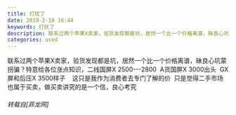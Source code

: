 ```yaml
---
title: 打扰了
date: 2019-2-18 16:44
keywords: 打扰了
description: 联系过两个苹果X卖家，验货发现都是坑，居然一个比一个价格离谱，昧良心坑蒙拐骗？特意给各位涨点知识，二线国屏X 2500---2800  A货国屏X 3000出头  GX屏和后压X 3500样子    这只是我作为消费者去专门了解的价  只是觉得二手市场也属于买卖，做买卖讲究的是一个信，良心考究 
categories: used
---
```

<td class="t_f" id="postmessage_3050943">

联系过两个苹果X卖家，验货发现都是坑，居然一个比一个价格离谱，昧良心坑蒙拐骗？特意给各位涨点知识，二线国屏X 2500---2800  A货国屏X 3000出头  GX屏和后压X 3500样子    这只是我作为消费者去专门了解的价  只是觉得二手市场也属于买卖，做买卖讲究的是一个信，良心考究 </td>
###### 转载自[菲龙网]